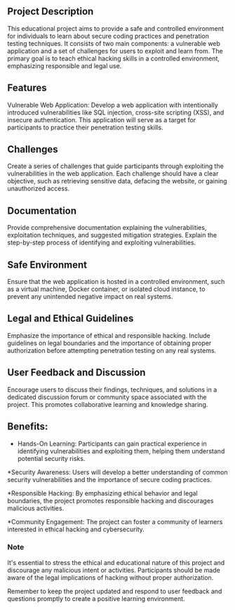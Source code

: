 ## Project Description
This educational project aims to provide a safe and controlled environment for individuals to learn about secure coding practices and penetration testing techniques. It consists of two main components: a vulnerable web application and a set of challenges for users to exploit and learn from. The primary goal is to teach ethical hacking skills in a controlled environment, emphasizing responsible and legal use.

## Features

Vulnerable Web Application: Develop a web application with intentionally introduced vulnerabilities like SQL injection, cross-site scripting (XSS), and insecure authentication. This application will serve as a target for participants to practice their penetration testing skills.

## Challenges
 Create a series of challenges that guide participants through exploiting the vulnerabilities in the web application. Each challenge should have a clear objective, such as retrieving sensitive data, defacing the website, or gaining unauthorized access.

## Documentation
Provide comprehensive documentation explaining the vulnerabilities, exploitation techniques, and suggested mitigation strategies. Explain the step-by-step process of identifying and exploiting vulnerabilities.

## Safe Environment
Ensure that the web application is hosted in a controlled environment, such as a virtual machine, Docker container, or isolated cloud instance, to prevent any unintended negative impact on real systems.

## Legal and Ethical Guidelines
Emphasize the importance of ethical and responsible hacking. Include guidelines on legal boundaries and the importance of obtaining proper authorization before attempting penetration testing on any real systems.

## User Feedback and Discussion
Encourage users to discuss their findings, techniques, and solutions in a dedicated discussion forum or community space associated with the project. This promotes collaborative learning and knowledge sharing.

## Benefits:

* Hands-On Learning: Participants can gain practical experience in identifying vulnerabilities and exploiting them, helping them understand potential security risks.

*Security Awareness: Users will develop a better understanding of common security vulnerabilities and the importance of secure coding practices.

*Responsible Hacking: By emphasizing ethical behavior and legal boundaries, the project promotes responsible hacking and discourages malicious activities.

*Community Engagement: The project can foster a community of learners interested in ethical hacking and cybersecurity.

### Note
It's essential to stress the ethical and educational nature of this project and discourage any malicious intent or activities. Participants should be made aware of the legal implications of hacking without proper authorization.

Remember to keep the project updated and respond to user feedback and questions promptly to create a positive learning environment.
